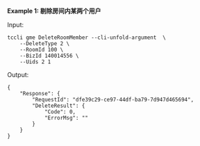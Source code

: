 **Example 1: 剔除房间内某两个用户**



Input: 

```
tccli gme DeleteRoomMember --cli-unfold-argument  \
    --DeleteType 2 \
    --RoomId 100 \
    --BizId 140014556 \
    --Uids 2 1
```

Output: 
```
{
    "Response": {
        "RequestId": "dfe39c29-ce97-44df-ba79-7d947d465694",
        "DeleteResult": {
            "Code": 0,
            "ErrorMsg": ""
        }
    }
}
```

